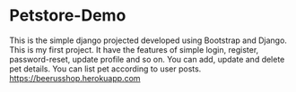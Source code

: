 # Petstore-Demo
This is the simple django projected developed using Bootstrap and Django. This is my first project. It have the features of simple login, register, password-reset,
update profile and so on. You can add, update and delete pet details. You can list pet according to user posts. 
https://beerusshop.herokuapp.com
